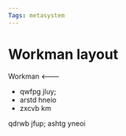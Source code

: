 ```yaml
---
Tags: metasystem
---
```

# Workman layout
Workman <---

-   qwfpg jluy;
-   arstd hneio
-   zxcvb km

qdrwb jfup;
ashtg yneoi